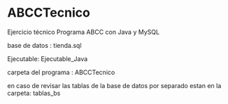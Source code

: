 # ABCCTecnico
Ejercicio técnico Programa ABCC con Java y MySQL

base de datos : tienda.sql

Ejecutable: Ejecutable_Java

carpeta del programa : ABCCTecnico

en caso de revisar las tablas de la base de datos por separado estan en la carpeta: tablas_bs
